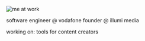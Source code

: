 ![me at work](https://i.imgur.com/hLHMYYL.gif)

software engineer @ vodafone
founder @ illumi media

working on: tools for content creators
